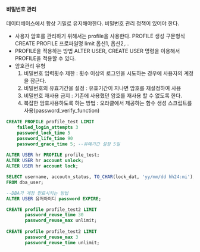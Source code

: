 #### 비밀번호 관리

데이터베이스에서 항상 기밀로 유지해야한다. 비밀번호 관리 정책이 있어야 한다.

- 사용자 암호를 관리하기 위해서는 profile을 사용한다.
  PROFILE 생성 구문형식
  CREATE PROFILE 프로파일명 limit
  	옵션1,
  	옵션2,...
- PROFILE을 적용하는 방법
  ALTER USER, CREATE USER 명령을 이용해서 PROFILE을 적용할 수 있다.
- 암호관리 유형
  1) 비밀번호 입력횟수 제한 : 횟수 이상의 로그인을 시도하는 경우에 사용자의 계정을 잠근다.
  2) 비밀번호의 유효기간을 설정 : 유효기간이 지나면 암호를 재설정하여 사용
  3) 비밀번호 재사용 금지 : 기존에 사용했던 암호를 재사용 할 수 없도록 한다.
  4) 복잡한 암호사용하도록 하는 방법 : 오라클에서 제공하는 함수 생성 스크립트를 사용(password_verify_function)

```sql
CREATE PROFILE profile_test LIMIT
	failed_login_attempts 3
	password_lock_time 5
	password_life_time 90
	password_grace_time 5; --유예기간 설정 5일
	
ALTER USER hr PROFILE profile_test;
ALTER USER hr account unlock;
ALTER USER hr account lock;

SELECT username, accoutn_status, TO_CHAR(lock_dat, 'yy/mm/dd hh24:mi'), profile
FROM dba_user;

--DBA가 계정 만료시키는 방법
ALTER USER 유저아이디 password EXPIRE;

CREATE profile profile_test2 LIMIT
       password_reuse_time 30
       password_reuse_max unlimit;
       
CREATE profile profile_test2 LIMIT
       password_reuse_max 3
       password_reuse_time unlimit;
```


